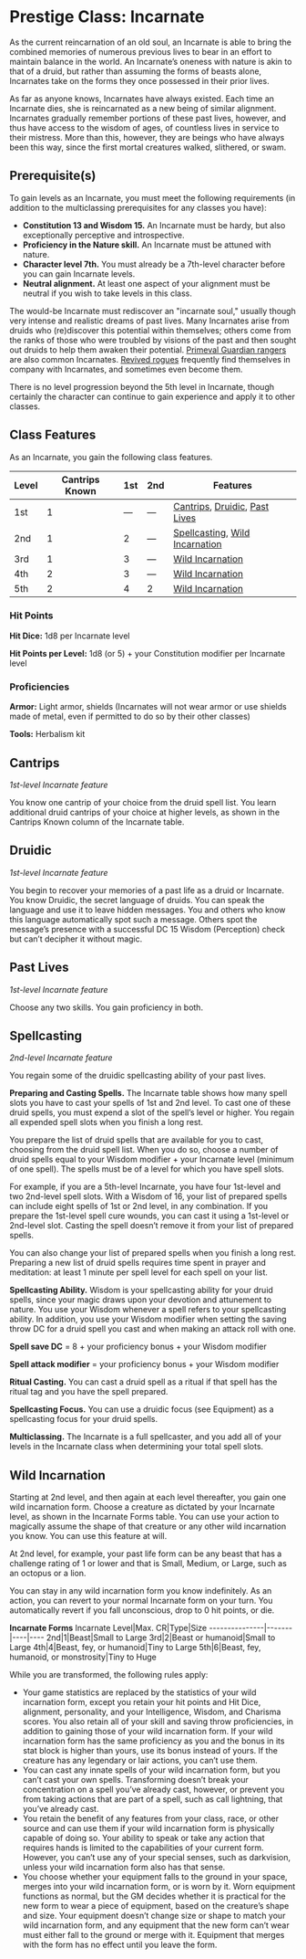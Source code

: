 # Prestige Class: Incarnate
As the current reincarnation of an old soul, an Incarnate is able to bring the combined memories of numerous previous lives to bear in an effort to maintain balance in the world. An Incarnate’s oneness with nature is akin to that of a druid, but rather than assuming the forms of beasts alone, Incarnates take on the forms they once possessed in their prior lives.

As far as anyone knows, Incarnates have always existed. Each time an Incarnate dies, she is reincarnated as a new being of similar alignment. Incarnates gradually remember portions of these past lives, however, and thus have access to the wisdom of ages, of countless lives in service to their mistress. More than this, however, they are beings who have always been this way, since the first mortal creatures walked, slithered, or swam.

## Prerequisite(s)
To gain levels as an Incarnate, you must meet the following requirements (in addition to the multiclassing prerequisites for any classes you have):

* **Constitution 13 and Wisdom 15.** An Incarnate must be hardy, but also exceptionally perceptive and introspective.
* **Proficiency in the Nature skill.** An Incarnate must be attuned with nature.
* **Character level 7th.** You must already be a 7th-level character before you can gain Incarnate levels.
* **Neutral alignment.** At least one aspect of your alignment must be neutral if you wish to take levels in this class.

The would-be Incarnate must rediscover an "incarnate soul," usually though very intense and realistic dreams of past lives. Many Incarnates arise from druids who (re)discover this potential within themselves; others come from the ranks of those who were troubled by visions of the past and then sought out druids to help them awaken their potential. [Primeval Guardian rangers](../Ranger/PrimevalGuardian.md) are also common Incarnates. [Revived rogues](../Rogue/Revived.md) frequently find themselves in company with Incarnates, and sometimes even become them.

There is no level progression beyond the 5th level in Incarnate, though certainly the character can continue to gain experience and apply it to other classes.

## Class Features
As an Incarnate, you gain the following class features.

Level|Cantrips Known|1st|2nd|Features
-----|--------------|---|---|--------
1st  |1|—|—|[Cantrips](#cantrips), [Druidic](#druidic), [Past Lives](#past-lives)
2nd  |1|2|—|[Spellcasting](#spellcasting), [Wild Incarnation](#wild-incarnation)
3rd  |1|3|—|[Wild Incarnation](#wild-incarnation)
4th  |2|3|—|[Wild Incarnation](#wild-incarnation)
5th  |2|4|2|[Wild Incarnation](#wild-incarnation)

### Hit Points
**Hit Dice:** 1d8 per Incarnate level

**Hit Points per Level:** 1d8 (or 5) + your Constitution modifier per Incarnate level

### Proficiencies
**Armor:** Light armor, shields (Incarnates will not wear armor or use shields made of metal, even if permitted to do so by their other classes)

**Tools:** Herbalism kit

## Cantrips
*1st-level Incarnate feature*

You know one cantrip of your choice from the druid spell list. You learn additional druid cantrips of your choice at higher levels, as shown in the Cantrips Known column of the Incarnate table.

## Druidic
*1st-level Incarnate feature*

You begin to recover your memories of a past life as a druid or Incarnate. You know Druidic, the secret language of druids. You can speak the language and use it to leave hidden messages. You and others who know this language automatically spot such a message. Others spot the message’s presence with a successful DC 15 Wisdom (Perception) check but can’t decipher it without magic.

## Past Lives
*1st-level Incarnate feature*

Choose any two skills. You gain proficiency in both.

## Spellcasting
*2nd-level Incarnate feature*

You regain some of the druidic spellcasting ability of your past lives.

**Preparing and Casting Spells.** The Incarnate table shows how many spell slots you have to cast your spells of 1st and 2nd level. To cast one of these druid spells, you must expend a slot of the spell’s level or higher. You regain all expended spell slots when you finish a long rest.

You prepare the list of druid spells that are available for you to cast, choosing from the druid spell list. When you do so, choose a number of druid spells equal to your Wisdom modifier + your Incarnate level (minimum of one spell). The spells must be of a level for which you have spell slots.

For example, if you are a 5th-level Incarnate, you have four 1st-level and two 2nd-level spell slots. With a Wisdom of 16, your list of prepared spells can include eight spells of 1st or 2nd level, in any combination. If you prepare the 1st-level spell cure wounds, you can cast it using a 1st-level or 2nd-level slot. Casting the spell doesn’t remove it from your list of prepared spells.

You can also change your list of prepared spells when you finish a long rest. Preparing a new list of druid spells requires time spent in prayer and meditation: at least 1 minute per spell level for each spell on your list.

**Spellcasting Ability.** Wisdom is your spellcasting ability for your druid spells, since your magic draws upon your devotion and attunement to nature. You use your Wisdom whenever a spell refers to your spellcasting ability. In addition, you use your Wisdom modifier when setting the saving throw DC for a druid spell you cast and when making an attack roll with one.

**Spell save DC** = 8 + your proficiency bonus + your Wisdom modifier

**Spell attack modifier** = your proficiency bonus + your Wisdom modifier

**Ritual Casting.** You can cast a druid spell as a ritual if that spell has the ritual tag and you have the spell prepared.

**Spellcasting Focus.** You can use a druidic focus (see Equipment) as a spellcasting focus for your druid spells.

**Multiclassing.** The Incarnate is a full spellcaster, and you add all of your levels in the Incarnate class when determining your total spell slots.

## Wild Incarnation
Starting at 2nd level, and then again at each level thereafter, you gain one wild incarnation form. Choose a creature as dictated by your Incarnate level, as shown in the Incarnate Forms table. You can use your action to magically assume the shape of that creature or any other wild incarnation you know. You can use this feature at will.

At 2nd level, for example, your past life form can be any beast that has a challenge rating of 1 or lower and that is Small, Medium, or Large, such as an octopus or a lion.

You can stay in any wild incarnation form you know indefinitely. As an action, you can revert to your normal Incarnate form on your turn. You automatically revert if you fall unconscious, drop to 0 hit points, or die.

**Incarnate Forms**
Incarnate Level|Max. CR|Type|Size
---------------|-------|----|----
2nd|1|Beast|Small to Large
3rd|2|Beast or humanoid|Small to Large
4th|4|Beast, fey, or humanoid|Tiny to Large
5th|6|Beast, fey, humanoid, or monstrosity|Tiny to Huge

While you are transformed, the following rules apply:

* Your game statistics are replaced by the statistics of your wild incarnation form, except you retain your hit points and Hit Dice, alignment, personality, and your Intelligence, Wisdom, and Charisma scores. You also retain all of your skill and saving throw proficiencies, in addition to gaining those of your wild incarnation form. If your wild incarnation form has the same proficiency as you and the bonus in its stat block is higher than yours, use its bonus instead of yours. If the creature has any legendary or lair actions, you can’t use them.
* You can cast any innate spells of your wild incarnation form, but you can’t cast your own spells. Transforming doesn’t break your concentration on a spell you’ve already cast, however, or prevent you from taking actions that are part of a spell, such as call lightning, that you’ve already cast.
* You retain the benefit of any features from your class, race, or other source and can use them if your wild incarnation form is physically capable of doing so. Your ability to speak or take any action that requires hands is limited to the capabilities of your current form. However, you can’t use any of your special senses, such as darkvision, unless your wild incarnation form also has that sense.
* You choose whether your equipment falls to the ground in your space, merges into your wild incarnation form, or is worn by it. Worn equipment functions as normal, but the GM decides whether it is practical for the new form to wear a piece of equipment, based on the creature’s shape and size. Your equipment doesn’t change size or shape to match your wild incarnation form, and any equipment that the new form can’t wear must either fall to the ground or merge with it. Equipment that merges with the form has no effect until you leave the form.
